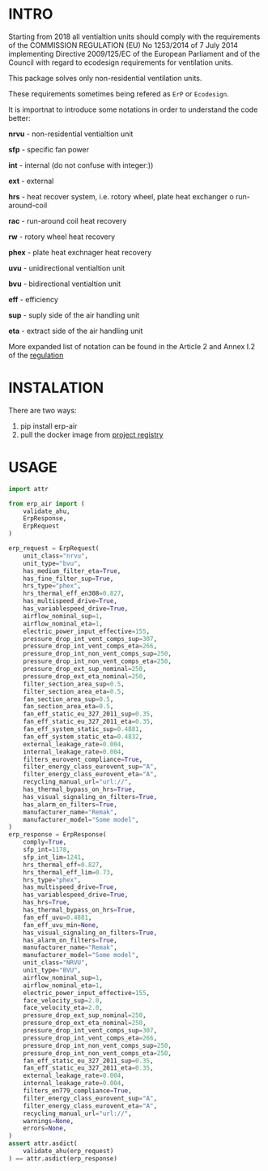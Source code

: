 # INTRO

Starting from 2018 all ventialtion units should
comply with the requirements of the 
COMMISSION REGULATION (EU) No 1253/2014 of 7 July 2014
implementing Directive 2009/125/EC of the European 
Parliament and of the Council with regard
to ecodesign requirements for ventilation units.

This package solves only non-residential ventilation
units.

These requirements sometimes being refered as `ErP` or
`Ecodesign`.

It is importnat to introduce some notations in order
to understand the code better:


**nrvu** - non-residential ventialtion unit

**sfp** - specific fan power

**int** - internal (do not confuse with integer:))

**ext** - external

**hrs** - heat recover system, i.e. rotory wheel,
    plate heat exchanger o run-around-coil

**rac** - run-around coil heat recovery

**rw** - rotory wheel heat recovery

**phex** - plate heat exchnager heat recovery

**uvu** - unidirectional ventialtion unit

**bvu** - bidirectional ventialtion unit

**eff** - efficiency

**sup** - suply side of the air handling unit

**eta** - extract side of the air handling unit


More expanded list of notation can be found
in the Article 2 and Annex I.2 of the 
[regulation](_resources/CELEX_32014R1253_EN_TXT.pdf)


# INSTALATION
There are two ways:
1. pip install erp-air
2. pull the docker image from 
[project registry](https://gitlab.com/remak-dva/erp-air/container_registry)

# USAGE
```python
import attr

from erp_air import (
    validate_ahu,
    ErpResponse,
    ErpRequest
)

erp_request = ErpRequest(
    unit_class="nrvu",
    unit_type="bvu",
    has_medium_filter_eta=True,
    has_fine_filter_sup=True,
    hrs_type="phex",
    hrs_thermal_eff_en308=0.827,
    has_multispeed_drive=True,
    has_variablespeed_drive=True,
    airflow_nominal_sup=1,
    airflow_nominal_eta=1,
    electric_power_input_effective=155,
    pressure_drop_int_vent_comps_sup=307,
    pressure_drop_int_vent_comps_eta=266,
    pressure_drop_int_non_vent_comps_sup=250,
    pressure_drop_int_non_vent_comps_eta=250,
    pressure_drop_ext_sup_nominal=250,
    pressure_drop_ext_eta_nominal=250,
    filter_section_area_sup=0.5,
    filter_section_area_eta=0.5,
    fan_section_area_sup=0.5,
    fan_section_area_eta=0.5,
    fan_eff_static_eu_327_2011_sup=0.35,
    fan_eff_static_eu_327_2011_eta=0.35,
    fan_eff_system_static_sup=0.4881,
    fan_eff_system_static_eta=0.4832,
    external_leakage_rate=0.004,
    internal_leakage_rate=0.004,
    filters_eurovent_compliance=True,
    filter_energy_class_eurovent_sup="A",
    filter_energy_class_eurovent_eta="A",
    recycling_manual_url="url://",
    has_thermal_bypass_on_hrs=True,
    has_visual_signaling_on_filters=True,
    has_alarm_on_filters=True,
    manufacturer_name="Remak",
    manufacturer_model="Some model",
)
erp_response = ErpResponse(
    comply=True,
    sfp_int=1178,
    sfp_int_lim=1241,
    hrs_thermal_eff=0.827,
    hrs_thermal_eff_lim=0.73,
    hrs_type="phex",
    has_multispeed_drive=True,
    has_variablespeed_drive=True,
    has_hrs=True,
    has_thermal_bypass_on_hrs=True,
    fan_eff_uvu=0.4881,
    fan_eff_uvu_min=None,
    has_visual_signaling_on_filters=True,
    has_alarm_on_filters=True,
    manufacturer_name="Remak",
    manufacturer_model="Some model",
    unit_class="NRVU",
    unit_type="BVU",
    airflow_nominal_sup=1,
    airflow_nominal_eta=1,
    electric_power_input_effective=155,
    face_velocity_sup=2.0,
    face_velocity_eta=2.0,
    pressure_drop_ext_sup_nominal=250,
    pressure_drop_ext_eta_nominal=250,
    pressure_drop_int_vent_comps_sup=307,
    pressure_drop_int_vent_comps_eta=266,
    pressure_drop_int_non_vent_comps_sup=250,
    pressure_drop_int_non_vent_comps_eta=250,
    fan_eff_static_eu_327_2011_sup=0.35,
    fan_eff_static_eu_327_2011_eta=0.35,
    external_leakage_rate=0.004,
    internal_leakage_rate=0.004,
    filters_en779_compliance=True,
    filter_energy_class_eurovent_sup="A",
    filter_energy_class_eurovent_eta="A",
    recycling_manual_url="url://",
    warnings=None,
    errors=None,
)
assert attr.asdict(
    validate_ahu(erp_request)
) == attr.asdict(erp_response)
```
